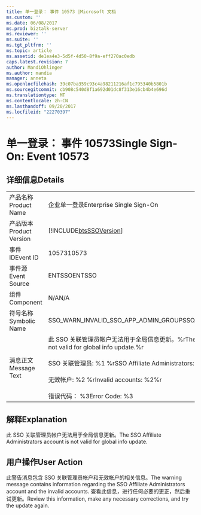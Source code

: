 ```yaml
---
title: 单一登录： 事件 10573 |Microsoft 文档
ms.custom: ''
ms.date: 06/08/2017
ms.prod: biztalk-server
ms.reviewer: ''
ms.suite: ''
ms.tgt_pltfrm: ''
ms.topic: article
ms.assetid: de1ea4e3-5d5f-4d50-8f9a-eff270ac0edb
caps.latest.revision: 7
author: MandiOhlinger
ms.author: mandia
manager: anneta
ms.openlocfilehash: 39c07ba359c93c4a98211216af1c795340b5801b
ms.sourcegitcommit: cb908c540d8f1a692d01dc8f313e16cb4b4e696d
ms.translationtype: MT
ms.contentlocale: zh-CN
ms.lasthandoff: 09/20/2017
ms.locfileid: "22270397"
---
```

# <a name="single-sign-on-event-10573"></a><span data-ttu-id="f6c4a-102">单一登录： 事件 10573</span><span class="sxs-lookup"><span data-stu-id="f6c4a-102">Single Sign-On: Event 10573</span></span>
## <a name="details"></a><span data-ttu-id="f6c4a-103">详细信息</span><span class="sxs-lookup"><span data-stu-id="f6c4a-103">Details</span></span>  
  
|||  
|-|-|  
|<span data-ttu-id="f6c4a-104">产品名称</span><span class="sxs-lookup"><span data-stu-id="f6c4a-104">Product Name</span></span>|<span data-ttu-id="f6c4a-105">企业单一登录</span><span class="sxs-lookup"><span data-stu-id="f6c4a-105">Enterprise Single Sign-On</span></span>|  
|<span data-ttu-id="f6c4a-106">产品版本</span><span class="sxs-lookup"><span data-stu-id="f6c4a-106">Product Version</span></span>|[!INCLUDE[btsSSOVersion](../includes/btsssoversion-md.md)]|  
|<span data-ttu-id="f6c4a-107">事件 ID</span><span class="sxs-lookup"><span data-stu-id="f6c4a-107">Event ID</span></span>|<span data-ttu-id="f6c4a-108">10573</span><span class="sxs-lookup"><span data-stu-id="f6c4a-108">10573</span></span>|  
|<span data-ttu-id="f6c4a-109">事件源</span><span class="sxs-lookup"><span data-stu-id="f6c4a-109">Event Source</span></span>|<span data-ttu-id="f6c4a-110">ENTSSO</span><span class="sxs-lookup"><span data-stu-id="f6c4a-110">ENTSSO</span></span>|  
|<span data-ttu-id="f6c4a-111">组件</span><span class="sxs-lookup"><span data-stu-id="f6c4a-111">Component</span></span>|<span data-ttu-id="f6c4a-112">N/A</span><span class="sxs-lookup"><span data-stu-id="f6c4a-112">N/A</span></span>|  
|<span data-ttu-id="f6c4a-113">符号名称</span><span class="sxs-lookup"><span data-stu-id="f6c4a-113">Symbolic Name</span></span>|<span data-ttu-id="f6c4a-114">SSO_WARN_INVALID_SSO_APP_ADMIN_GROUP</span><span class="sxs-lookup"><span data-stu-id="f6c4a-114">SSO_WARN_INVALID_SSO_APP_ADMIN_GROUP</span></span>|  
|<span data-ttu-id="f6c4a-115">消息正文</span><span class="sxs-lookup"><span data-stu-id="f6c4a-115">Message Text</span></span>|<span data-ttu-id="f6c4a-116">此 SSO 关联管理员帐户无法用于全局信息更新。%r</span><span class="sxs-lookup"><span data-stu-id="f6c4a-116">The SSO Affiliate Administrators account is not valid for global info update.%r</span></span><br /><br /> <span data-ttu-id="f6c4a-117">SSO 关联管理员: %1 %r</span><span class="sxs-lookup"><span data-stu-id="f6c4a-117">SSO Affiliate Administrators: %1%r</span></span><br /><br /> <span data-ttu-id="f6c4a-118">无效帐户: %2 %r</span><span class="sxs-lookup"><span data-stu-id="f6c4a-118">Invalid accounts: %2%r</span></span><br /><br /> <span data-ttu-id="f6c4a-119">错误代码： %3</span><span class="sxs-lookup"><span data-stu-id="f6c4a-119">Error Code: %3</span></span>|  
  
## <a name="explanation"></a><span data-ttu-id="f6c4a-120">解释</span><span class="sxs-lookup"><span data-stu-id="f6c4a-120">Explanation</span></span>  
 <span data-ttu-id="f6c4a-121">此 SSO 关联管理员帐户无法用于全局信息更新。</span><span class="sxs-lookup"><span data-stu-id="f6c4a-121">The SSO Affiliate Administrators account is not valid for global info update.</span></span>  
  
## <a name="user-action"></a><span data-ttu-id="f6c4a-122">用户操作</span><span class="sxs-lookup"><span data-stu-id="f6c4a-122">User Action</span></span>  
 <span data-ttu-id="f6c4a-123">此警告消息包含 SSO 关联管理员帐户和无效帐户的相关信息。</span><span class="sxs-lookup"><span data-stu-id="f6c4a-123">The warning message contains information regarding the SSO Affiliate Administrators account and the invalid accounts.</span></span> <span data-ttu-id="f6c4a-124">查看此信息，进行任何必要的更正，然后重试更新。</span><span class="sxs-lookup"><span data-stu-id="f6c4a-124">Review this information, make any necessary corrections, and try the update again.</span></span>